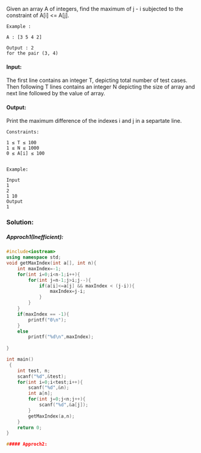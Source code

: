 Given an array A of integers, find the maximum of j - i subjected to the constraint of A[i] <= A[j].
```
Example :

A : [3 5 4 2]

Output : 2 
for the pair (3, 4)
```
 

#### Input:

The first line contains an integer T, depicting total number of test cases. 
Then following T lines contains an integer N depicting the size of array and next line followed by the value of array.


#### Output:

Print the maximum difference of the indexes i and j in a separtate line.

```
Constraints:

1 ≤ T ≤ 100
1 ≤ N ≤ 1000
0 ≤ A[i] ≤ 100


Example:

Input
1
2
1 10
Output
1
```
### Solution:
##### Approch1(Inefficient):
```c++
#include<iostream>
using namespace std;
void getMaxIndex(int a[], int n){
    int maxIndex=-1;
    for(int i=0;i<n-1;i++){
        for(int j=n-1;j>i;j--){
            if(a[i]<=a[j] && maxIndex < (j-i)){
                maxIndex=j-i;
            }
        }
    }
    if(maxIndex == -1){
        printf("0\n");
    }
    else
        printf("%d\n",maxIndex);
    
}

int main()
 {
	int test, n;
	scanf("%d",&test);
	for(int i=0;i<test;i++){
	    scanf("%d",&n);
	    int a[n];
	    for(int j=0;j<n;j++){
	        scanf("%d",&a[j]);
	    }
	    getMaxIndex(a,n);
	}
	return 0;
}

##### Approch2:
